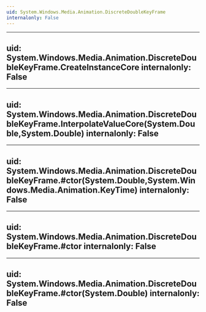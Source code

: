 ```yaml
---
uid: System.Windows.Media.Animation.DiscreteDoubleKeyFrame
internalonly: False
---
```


---
uid: System.Windows.Media.Animation.DiscreteDoubleKeyFrame.CreateInstanceCore
internalonly: False
---

---
uid: System.Windows.Media.Animation.DiscreteDoubleKeyFrame.InterpolateValueCore(System.Double,System.Double)
internalonly: False
---

---
uid: System.Windows.Media.Animation.DiscreteDoubleKeyFrame.#ctor(System.Double,System.Windows.Media.Animation.KeyTime)
internalonly: False
---

---
uid: System.Windows.Media.Animation.DiscreteDoubleKeyFrame.#ctor
internalonly: False
---

---
uid: System.Windows.Media.Animation.DiscreteDoubleKeyFrame.#ctor(System.Double)
internalonly: False
---
